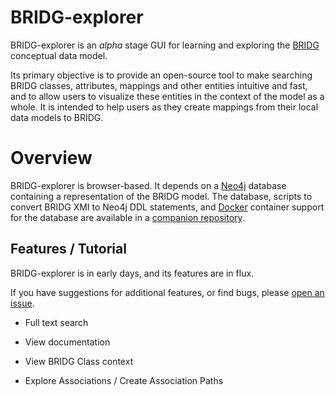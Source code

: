 # BRIDG-explorer

BRIDG-explorer is an *alpha* stage GUI for learning and exploring the [BRIDG](https://bridgmodel.nci.nih.gov/) conceptual data model.

Its primary objective is to provide an open-source tool to make searching BRIDG classes, attributes, mappings and other entities intuitive and fast, and to allow users to visualize these entities in the context of the model as a whole. It is intended to help users as they create mappings from their local data models to BRIDG.

# Overview

BRIDG-explorer is browser-based. It depends on a [Neo4j](https://neo4j.com/) database containing a representation of the BRIDG model. The database, scripts to convert BRIDG XMI to Neo4j DDL statements, and [Docker](https://www.docker.com/) container support for the database are available in a [companion repository](https://github.com/CBIIT/bridg2neo).

## Features / Tutorial

BRIDG-explorer is in early days, and its features are in flux.

If you have suggestions for additional features, or find bugs, please [open an issue](https://github.com/CBIIT/bridg-explorer/issues).

* Full text search

* View documentation

* View BRIDG Class context

* Explore Associations / Create Association Paths



